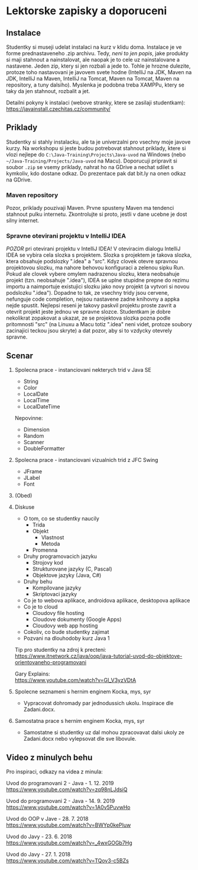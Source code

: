 Lektorske zapisky a doporuceni
==============================

Instalace
---------

Studentky si museji udelat instalaci na kurz v klidu doma. Instalace je ve forme prednastaveneho .zip archivu.
Tedy, *neni to jen popis*, jake produkty si maji stahnout a nainstalovat, ale naopak je to cele uz nainstalovane a nastavene.
Jeden zip, ktery si jen rozbali a jede to. Tohle je hrozne dulezite, protoze toho nastavovani je javovem svete hodne
(IntelliJ na JDK, Maven na JDK, IntelliJ na Maven, IntelliJ na Tomcat, Maven na Tomcat, Maven na repository, a tuny dalsiho).
Myslenka je podobna treba XAMPPu, ktery se taky da jen stahnout, rozbalit a jet.

Detailni pokyny k instalaci (webove stranky, ktere se zasilaji studentkam): <br/>
https://javainstall.czechitas.cz/community/



Priklady
--------

Studentky si stahly instalacku, ale ta je univerzalni pro vsechny moje javove kurzy.
Na workshopu si jeste budou potrebovat stahnout priklady, ktere si vlozi nejlepe do
`C:\Java-Training\Projects\Java-uvod` na Windows (nebo `~/Java-Training/Projects/Java-uvod` na Macu).
Doporucuji pripravit si soubor `.zip` se vsemy priklady, nahrat ho na GDrive a nechat sdilet s kymkoliv, kdo dostane odkaz.
Do prezentace pak dat bit.ly na onen odkaz na GDrive.


### Maven repository

Pozor, priklady pouzivaji Maven. Prvne spusteny Maven ma tendenci stahnout pulku internetu.
Zkontrolujte si proto, jestli v dane ucebne je dost silny internet.


### Spravne otevirani projektu v IntelliJ IDEA

*POZOR* pri otevirani projektu v IntelliJ IDEA! V oteviracim dialogu IntelliJ IDEA se vybira cela slozka s projektem.
Slozka s projektem je takova slozka, ktera obsahuje podslozky ".idea" a "src".
Kdyz clovek otevre spravnou projektovou slozku, ma nahore behovou konfiguraci a zelenou sipku Run.
Pokud ale clovek vybere omylem nadrazenou slozku, ktera neobsahuje projekt (tzn. neobsahuje ".idea"),
IDEA se uplne stupidne prepne do rezimu importu a naimportuje existujici slozku jako novy projekt
(a vytvori si novou podslozku ".idea"). Dopadne to tak, ze vsechny tridy jsou cervene,
nefunguje code completion, nejsou nastavene zadne knihovny a appka nejde spustit.
Nejlepsi reseni je takovy paskvil projektu proste zavrit a otevrit projekt jeste jednou ve spravne slozce.
Studentkam je dobre nekolikrat zopakovat a ukazat, ze se projektova slozka pozna podle pritomnosti "src"
(na Linuxu a Macu totiz ".idea" neni videt, protoze soubory zacinajici teckou jsou skryte)
a dat pozor, aby si to vzdycky otevrely spravne.



Scenar
------

1. Spolecna prace - instanciovani nekterych trid v Java SE
    * String
    * Color
    * LocalDate
    * LocalTime
    * LocalDateTime
    
    Nepovinne:
    * Dimension
    * Random
    * Scanner
    * DoubleFormatter

2. Spolecna prace - instanciovani vizualnich trid z JFC Swing
    * JFrame
    * JLabel
    * Font

3. (Obed)

4. Diskuse
    * O tom, co se studentky naucily
        * Trida
        * Objekt
            * Vlastnost
            * Metoda
        * Promenna
    * Druhy programovacich jazyku
        * Strojovy kod
        * Strukturovane jazyky (C, Pascal)
        * Objektove jazyky (Java, C#)
    * Druhy behu
        * Kompilovane jazyky
        * Skriptovaci jazyky
    * Co je to webova aplikace, androidova aplikace, desktopova aplikace
    * Co je to cloud
        * Cloudovy file hosting
        * Cloudove dokumenty (Google Apps)
        * Cloudovy web app hosting
    * Cokoliv, co bude studentky zajimat
    * Pozvani na dlouhodoby kurz Java 1

    Tip pro studentky na zdroj k precteni: <br/>
    https://www.itnetwork.cz/java/oop/java-tutorial-uvod-do-objektove-orientovaneho-programovani

    Gary Explains: <br/>
    https://www.youtube.com/watch?v=GI_V3yzVDtA


5. Spolecne seznameni s hernim enginem Kocka, mys, syr
    * Vypracovat dohromady par jednodussich ukolu. Inspirace dle Zadani.docx.

6. Samostatna prace s hernim enginem Kocka, mys, syr
    * Samostatne si studentky uz dal mohou zpracovavat dalsi ukoly ze Zadani.docx
      nebo vylepsovat dle sve libovule.



Video z minulych behu
---------------------

Pro inspiraci, odkazy na videa z minula:

Uvod do programovani 2 - Java - 1. 12. 2019 <br/>
https://www.youtube.com/watch?v=zq98nLJdsiQ

Uvod do programovani 2 - Java - 14. 9. 2019 <br/>
https://www.youtube.com/watch?v=1A0v5PuvwHo

Uvod do OOP v Jave - 28. 7. 2018 <br/>
https://www.youtube.com/watch?v=BWYp0kePluw

Uvod do Javy - 23. 6. 2018 <br/>
https://www.youtube.com/watch?v=_4wxGOGb7Hg

Uvod do Javy - 27. 1. 2018 <br/>
https://www.youtube.com/watch?v=TQov3-c5BZs
